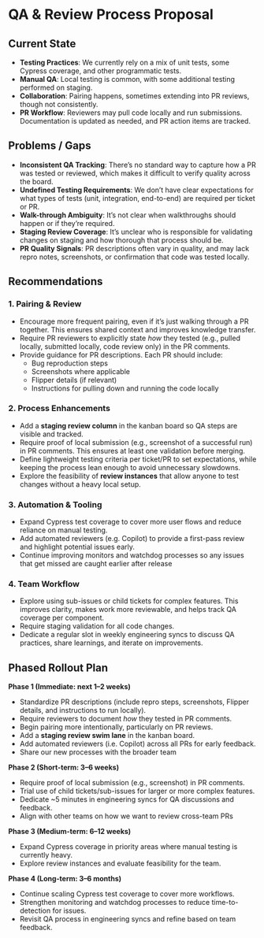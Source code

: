# QA & Review Process Proposal  

## Current State  
- **Testing Practices**: We currently rely on a mix of unit tests, some Cypress coverage, and other programmatic tests.  
- **Manual QA**: Local testing is common, with some additional testing performed on staging.  
- **Collaboration**: Pairing happens, sometimes extending into PR reviews, though not consistently.  
- **PR Workflow**: Reviewers may pull code locally and run submissions. Documentation is updated as needed, and PR action items are tracked.  

## Problems / Gaps  
- **Inconsistent QA Tracking**: There’s no standard way to capture how a PR was tested or reviewed, which makes it difficult to verify quality across the board.  
- **Undefined Testing Requirements**: We don’t have clear expectations for what types of tests (unit, integration, end-to-end) are required per ticket or PR.  
- **Walk-through Ambiguity**: It’s not clear when walkthroughs should happen or if they’re required.  
- **Staging Review Coverage**: It’s unclear who is responsible for validating changes on staging and how thorough that process should be.  
- **PR Quality Signals**: PR descriptions often vary in quality, and may lack repro notes, screenshots, or confirmation that code was tested locally.  

## Recommendations  

### 1. Pairing & Review  
- Encourage more frequent pairing, even if it’s just walking through a PR together. This ensures shared context and improves knowledge transfer.  
- Require PR reviewers to explicitly state *how* they tested (e.g., pulled locally, submitted locally, code review only) in the PR comments.  
- Provide guidance for PR descriptions. Each PR should include:  
  - Bug reproduction steps  
  - Screenshots where applicable  
  - Flipper details (if relevant)  
  - Instructions for pulling down and running the code locally  

### 2. Process Enhancements  
- Add a **staging review column** in the kanban board so QA steps are visible and tracked.  
- Require proof of local submission (e.g., screenshot of a successful run) in PR comments. This ensures at least one validation before merging.  
- Define lightweight testing criteria per ticket/PR to set expectations, while keeping the process lean enough to avoid unnecessary slowdowns.  
- Explore the feasibility of **review instances** that allow anyone to test changes without a heavy local setup.  

### 3. Automation & Tooling  
- Expand Cypress test coverage to cover more user flows and reduce reliance on manual testing.  
- Add automated reviewers (e.g. Copilot) to provide a first-pass review and highlight potential issues early.  
- Continue improving monitors and watchdog processes so any issues that get missed are caught earlier after release

### 4. Team Workflow  
- Explore using sub-issues or child tickets for complex features. This improves clarity, makes work more reviewable, and helps track QA coverage per component.  
- Require staging validation for all code changes.  
- Dedicate a regular slot in weekly engineering syncs to discuss QA practices, share learnings, and iterate on improvements.  

## Phased Rollout Plan  

**Phase 1 (Immediate: next 1–2 weeks)**  
- Standardize PR descriptions (include repro steps, screenshots, Flipper details, and instructions to run locally).  
- Require reviewers to document *how* they tested in PR comments.  
- Begin pairing more intentionally, particularly on PR reviews.
- Add a **staging review swim lane** in the kanban board.
- Add automated reviewers (i.e. Copilot) across all PRs for early feedback.
- Share our new processes with the broader team

**Phase 2 (Short-term: 3–6 weeks)**  
- Require proof of local submission (e.g., screenshot) in PR comments.  
- Trial use of child tickets/sub-issues for larger or more complex features.  
- Dedicate ~5 minutes in engineering syncs for QA discussions and feedback.
- Align with other teams on how we want to review cross-team PRs  

**Phase 3 (Medium-term: 6–12 weeks)**  
- Expand Cypress coverage in priority areas where manual testing is currently heavy.  
- Explore review instances and evaluate feasibility for the team.  

**Phase 4 (Long-term: 3–6 months)**  
- Continue scaling Cypress test coverage to cover more workflows.  
- Strengthen monitoring and watchdog processes to reduce time-to-detection for issues.  
- Revisit QA process in engineering syncs and refine based on team feedback.  
